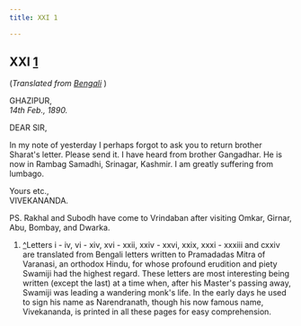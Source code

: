 ```yaml
---
title: XXI 1

---
```





  

  


## XXI [1](#fn1)

(*Translated from [Bengali](b6030e6021.pdf)* )

GHAZIPUR,  
*14th Feb., 1890.*

DEAR SIR,

In my note of yesterday I perhaps forgot to ask you to return brother
Sharat's letter. Please send it. I have heard from brother Gangadhar. He
is now in Rambag Samadhi, Srinagar, Kashmir. I am greatly suffering from
lumbago.

Yours etc.,  
VIVEKANANDA.

PS. Rakhal and Subodh have come to Vrindaban after visiting Omkar,
Girnar, Abu, Bombay, and Dwarka.

1.  [^](#txt1)Letters i - iv, vi - xiv, xvi - xxii, xxiv - xxvi, xxix,
    xxxi - xxxiii and cxxiv are translated from Bengali letters written
    to Pramadadas Mitra of Varanasi, an orthodox Hindu, for whose
    profound erudition and piety Swamiji had the highest regard. These
    letters are most interesting being written (except the last) at a
    time when, after his Master's passing away, Swamiji was leading a
    wandering monk's life. In the early days he used to sign his name as
    Narendranath, though his now famous name, Vivekananda, is printed in
    all these pages for easy comprehension.


